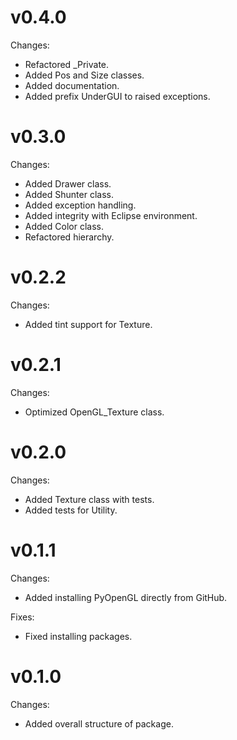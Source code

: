 # v0.4.0

Changes:
- Refactored _Private.
- Added Pos and Size classes.
- Added documentation.
- Added prefix UnderGUI to raised exceptions.

# v0.3.0

Changes:
- Added Drawer class.
- Added Shunter class.
- Added exception handling. 
- Added integrity with Eclipse environment.
- Added Color class.
- Refactored hierarchy.

# v0.2.2

Changes:
- Added tint support for Texture.

# v0.2.1

Changes:
- Optimized OpenGL_Texture class.

# v0.2.0

Changes:
- Added Texture class with tests.
- Added tests for Utility.

# v0.1.1

Changes:
- Added installing PyOpenGL directly from GitHub.

Fixes:
- Fixed installing packages.

# v0.1.0

Changes:
- Added overall structure of package.
